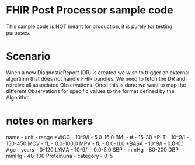 # FHIR Post Processor sample code
This sample code is NOT meant for production, it is purely for testing purposes.

# Scenario
When a new DiagnosticReport (DR) is created we wish to trigger an external algortihm that does not handle FHIR bundles.
We need to fetch the DR and retreive all associated Observations. Once this is done we want to map the different Observations for specific values to the format defined by the Algorithm.

# notes on markers
name - unit - range
*WCC - 10^9/l - 5.0-16.0
BMI - # - 15-30
*PLT - 10^9/l - 150-450
MCV - fL - 0.0-100.0
MPV - fL - 0.0-11.0
*BASA - 10^9/l - 0.0-0.1
Age - years - 0-120
LYMA - 10^9/l - 0.0-5.0
SBP - mmHg - 80-200
DBP - mmHg - 40-100
Proteinuria - category - 0-5